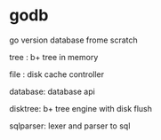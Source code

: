 # godb
go version database frome scratch

tree : b+ tree in memory

file : disk cache controller

database: database api

disktree: b+ tree engine with disk flush

sqlparser: lexer and parser to sql
